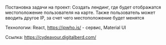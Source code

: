 Постановка задачи на проект:
Создать лендинг, где будет отображатся местоположение пользователя на карте. Также пользователь может вводить другое IP, за счет чего местоположение будет менятся 

Технологии:
React, https://ipwho.is/ - сервис, Material UI

Ссылка:
https://cydeavour.digitalberd.com/
